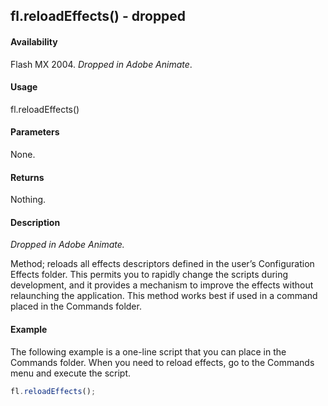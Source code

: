 ## fl.reloadEffects() - dropped

#### Availability

Flash MX 2004. *Dropped in Adobe Animate*.

#### Usage

fl.reloadEffects()

#### Parameters

None.

#### Returns

Nothing.

#### Description

*Dropped in Adobe Animate.*

Method; reloads all effects descriptors defined in the user’s Configuration Effects folder. This permits you to rapidly change the scripts during development, and it provides a mechanism to improve the effects without relaunching the application. This method works best if used in a command placed in the Commands folder.

#### Example

The following example is a one-line script that you can place in the Commands folder. When you need to reload effects, go to the Commands menu and execute the script.

```javascript
fl.reloadEffects();
```
